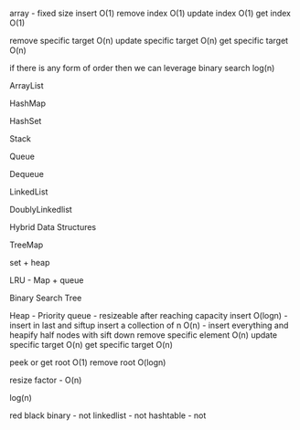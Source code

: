 
array - fixed size
insert O(1)
remove index O(1)
update index O(1)
get index O(1)

remove specific target O(n)
update specific target O(n)
get specific target O(n)

if there is any form of order then we can leverage binary search log(n)

ArrayList



HashMap


HashSet

Stack

Queue

Dequeue

LinkedList

DoublyLinkedlist

Hybrid Data Structures

TreeMap

set + heap

LRU - Map + queue




Binary Search Tree



Heap - Priority queue - resizeable after reaching capacity
insert O(logn) - insert in last and siftup
insert a collection of n O(n) - insert everything and heapify half nodes with sift down 
remove specific element O(n)
update specific target O(n)
get specific target O(n)

peek or get root O(1)
remove root O(logn)

resize factor - O(n)




log(n)

red black 
binary - not
linkedlist - not
hashtable - not